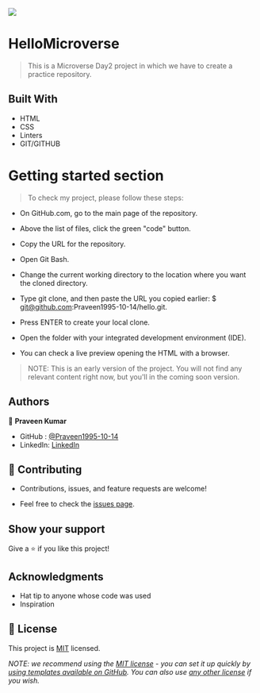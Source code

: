 ![](https://img.shields.io/badge/Microverse-blueviolet)
# HelloMicroverse

> This is a Microverse Day2 project in which we have to create a practice repository.



## Built With

- HTML
- CSS
- Linters
- GIT/GITHUB
 
 
# Getting started section

> To check my project, please follow these steps:

  - On GitHub.com, go to the main page of the repository.

  - Above the list of files, click the green "code" button.

  - Copy the URL for the repository.

  - Open Git Bash.

  - Change the current working directory to the location     where you want the cloned directory.

  - Type git clone, and then paste the URL you copied earlier: $ git@github.com:Praveen1995-10-14/hello.git.

  - Press ENTER to create your local clone.

  - Open the folder with your integrated development environment (IDE).

  - You can check a live preview opening the HTML with a browser.

 > NOTE:
   This is an early version of the project. You will not find any relevant content right now, but you'll in the coming soon version.


## Authors

👤 **Praveen Kumar**

- GitHub  :  [@Praveen1995-10-14](https://github.com/Praveen1995-10-14)
- LinkedIn:  [LinkedIn](https://www.linkedin.com/in/praveen-kumar-85791a101/)



## 🤝 Contributing

- Contributions, issues, and feature requests are welcome!

- Feel free to check the [issues page](../../issues/).


## Show your support

Give a ⭐️ if you like this project!


## Acknowledgments

- Hat tip to anyone whose code was used
- Inspiration



## 📝 License

This project is [MIT](./LICENSE) licensed.

_NOTE: we recommend using the [MIT license](https://choosealicense.com/licenses/mit/) - you can set it up quickly by [using templates available on GitHub](https://docs.github.com/en/communities/setting-up-your-project-for-healthy-contributions/adding-a-license-to-a-repository). You can also use [any other license](https://choosealicense.com/licenses/) if you wish._
